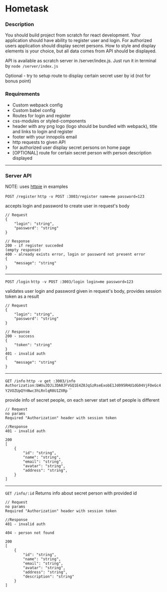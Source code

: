# Hometask

### Description
You should build project from scratch for react development. Your application should have ability to register user and login. For authorized users application should display secret persons. How to style and display elements is your choice, but all data comes from API should be displayed.

API is available as scratch server in /server/index.js. Just run it in terminal by `node /server/index.js`

Optional - try to setup route to display certain secret user by id (not for 
bonus point)

### Requirements
- Custom webpack config
- Custom babel config
- Routes for login and register
- css-modules or styled-components
- header with any png logo (logo should be bundled with webpack), title and links to login and register
- footer with your innopolis email
- http requests to given API
- for authorized user display secret persons on home page
- [OPTIONAL] route for certain secret person with person description displayed


---
### Server API
NOTE: uses [httpie](https://httpie.io) in examples

`POST /register`
`http -v POST :3003/register name=me password=123`

accepts login and password to create user in request's body
```
// Request
{
    "login": "string",
    "password": "string"
}
``` 
```
// Response
200 - if register succeded
(empty response)
400 - already exists error, login or password not present error
{
    "message": "string"
}
```

---
`POST /login`
`http -v POST :3003/login login=me password=123`

validates user login and password given in request's body, provides session token as a result
```
// Request
{
    "login": "string",
    "password": "string"
}
``` 
```
// Response
200 - success
{
    "token": "string"
}
401 - invalid auth
{
    "message": "string"
}
```

---
`GET /info`
`http -v get :3003/info Authorization:bWUuJDJiJDA0JFVGQ1E4Z0JqSzRseExobE1Jd095RHU1dG04VjFOeGc4Y2VOZUpQYnNwc3hLRnlqR0U1ZXRp`
``

provide info of secret people, on each server start set of people is different
```
// Request
no params
Required "Authorization" header with session token

//Response 
401 - invalid auth

200
[
    {
        "id": "string",
        "name": "string",
        "email": "string",
        "avatar": "string",
        "address": "string",    
    }
]
```

---
`GET /info/:id`
Returns info about secret person with provided id
```
// Request
no params
Required "Authorization" header with session token

//Response 
401 - invalid auth

404 - person not found

200
[
    {
        "id": "string",
        "name": "string",
        "email": "string",
        "avatar": "string",
        "address": "string",
        "description": "string"   
    }
]
```

